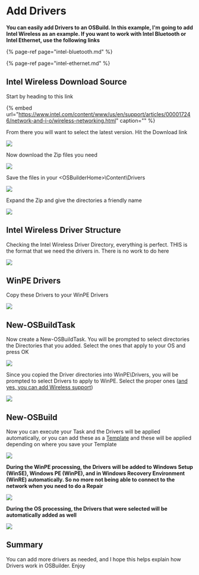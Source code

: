 # Add Drivers

**You can easily add Drivers to an OSBuild. In this example, I'm going to add Intel Wireless as an example. If you want to work with Intel Bluetooth or Intel Ethernet, use the following links**

{% page-ref page="intel-bluetooth.md" %}

{% page-ref page="intel-ethernet.md" %}

## Intel Wireless Download Source

Start by heading to this link

{% embed url="https://www.intel.com/content/www/us/en/support/articles/000017246/network-and-i-o/wireless-networking.html" caption="" %}

From there you will want to select the latest version. Hit the Download link

![](../../../../../.gitbook/assets/image%20%2846%29.png)

Now download the Zip files you need

![](../../../../../.gitbook/assets/image%20%2841%29.png)

Save the files in your &lt;OSBuilderHome&gt;\Content\Drivers

![](../../../../../.gitbook/assets/image%20%282%29.png)

Expand the Zip and give the directories a friendly name

![](../../../../../.gitbook/assets/image%20%289%29.png)

## Intel Wireless Driver Structure

Checking the Intel Wireless Driver Directory, everything is perfect. THIS is the format that we need the drivers in. There is no work to do here

![](../../../../../.gitbook/assets/image%20%2864%29.png)

## WinPE Drivers

Copy these Drivers to your WinPE Drivers

![](../../../../../.gitbook/assets/image%20%2855%29.png)

## New-OSBuildTask

Now create a New-OSBuildTask. You will be prompted to select directories the Directories that you added. Select the ones that apply to your OS and press OK

![](../../../../../.gitbook/assets/image%20%2860%29.png)

Since you copied the Driver directories into WinPE\Drivers, you will be prompted to select Drivers to apply to WinPE. Select the proper ones \([and yes, you can add Wireless support](https://www.scconfigmgr.com/2018/03/06/build-a-winpe-with-wireless-support/)\)

![](../../../../../.gitbook/assets/image%20%2847%29.png)

## New-OSBuild

Now you can execute your Task and the Drivers will be applied automatically, or you can add these as a [Template](../../../guides/templates.md) and these will be applied depending on where you save your Template

![](../../../../../.gitbook/assets/image%20%2820%29.png)

**During the WinPE processing, the Drivers will be added to Windows Setup \(WinSE\), Windows PE \(WinPE\), and in Windows Recovery Environment \(WinRE\) automatically. So no more not being able to connect to the network when you need to do a Repair**

![](../../../../../.gitbook/assets/image%20%2890%29.png)

**During the OS processing, the Drivers that were selected will be automatically added as well**

![](../../../../../.gitbook/assets/image%20%2863%29.png)

## Summary

You can add more drivers as needed, and I hope this helps explain how Drivers work in OSBuilder. Enjoy

